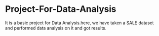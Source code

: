 # Project-For-Data-Analysis

It is a basic project for Data Analysis.here, we have taken a SALE dataset and performed data analysis on it and got results.
